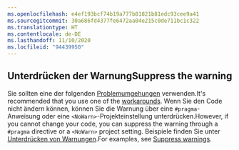```yaml
---
ms.openlocfilehash: e4ef193bcf74b19a777b81821b81edc93cee9a41
ms.sourcegitcommit: 30a686fd4377fe6472aa04e215c0de711bc1c322
ms.translationtype: HT
ms.contentlocale: de-DE
ms.lasthandoff: 11/10/2020
ms.locfileid: "94439950"
---
```

## <a name="suppress-the-warning"></a><span data-ttu-id="719c0-101">Unterdrücken der Warnung</span><span class="sxs-lookup"><span data-stu-id="719c0-101">Suppress the warning</span></span>

<span data-ttu-id="719c0-102">Sie sollten eine der folgenden [Problemumgehungen](#workarounds) verwenden.</span><span class="sxs-lookup"><span data-stu-id="719c0-102">It's recommended that you use one of the [workarounds](#workarounds).</span></span> <span data-ttu-id="719c0-103">Wenn Sie den Code nicht ändern können, können Sie die Warnung über eine `#pragma`-Anweisung oder eine `<NoWarn>`-Projekteinstellung unterdrücken.</span><span class="sxs-lookup"><span data-stu-id="719c0-103">However, if you cannot change your code, you can suppress the warning through a `#pragma` directive or a `<NoWarn>` project setting.</span></span> <span data-ttu-id="719c0-104">Beispiele finden Sie unter [Unterdrücken von Warnungen](~/docs/core/compatibility/syslib-obsoletions.md#suppress-warnings).</span><span class="sxs-lookup"><span data-stu-id="719c0-104">For examples, see [Suppress warnings](~/docs/core/compatibility/syslib-obsoletions.md#suppress-warnings).</span></span>

